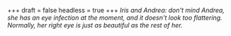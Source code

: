 
+++
draft = false
headless = true
+++
_Iris and Andrea: don't mind Andrea, she has an eye infection at the moment, and it doesn't look too flattering. Normally, her right eye is just as beautiful as the rest of her._

